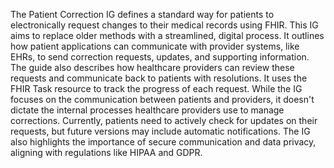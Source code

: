 The Patient Correction IG defines a standard way for patients to electronically request changes to their medical records using FHIR. This IG aims to replace older methods with a streamlined, digital process. It outlines how patient applications can communicate with provider systems, like EHRs, to send correction requests, updates, and supporting information. The guide also describes how healthcare providers can review these requests and communicate back to patients with resolutions. It uses the FHIR Task resource to track the progress of each request. While the IG focuses on the communication between patients and providers, it doesn't dictate the internal processes healthcare providers use to manage corrections. Currently, patients need to actively check for updates on their requests, but future versions may include automatic notifications. The IG also highlights the importance of secure communication and data privacy, aligning with regulations like HIPAA and GDPR. 

